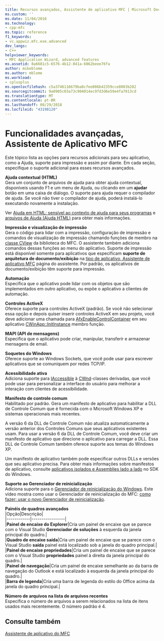 ```yaml
---
title: Recursos avançados, Assistente de aplicativo MFC | Microsoft Docs
ms.custom: ''
ms.date: 11/04/2016
ms.technology:
- cpp-mfc
ms.topic: reference
f1_keywords:
- vc.appwiz.mfc.exe.advanced
dev_langs:
- C++
helpviewer_keywords:
- MFC Application Wizard, advanced features
ms.assetid: 8a6681c5-6576-4b12-841a-6862beee76fa
author: mikeblome
ms.author: mblome
ms.workload:
- cplusplus
ms.openlocfilehash: c5a3746116679ba8cfee086b42359cce8003b282
ms.sourcegitcommit: 9a0905c03a73c904014ec9fd3d6e59e4fa7813cd
ms.translationtype: MT
ms.contentlocale: pt-BR
ms.lasthandoff: 08/29/2018
ms.locfileid: "43198120"
---
```

# <a name="advanced-features-mfc-application-wizard"></a>Funcionalidades avançadas, Assistente de Aplicativo MFC
Este tópico lista as opções para recursos adicionais para seu aplicativo, como a Ajuda, suporte para impressão e assim por diante. Em cada seção, especifique o suporte adicional para esses recursos avançados.  
  
 **Ajuda contextual (HTML)**  
 Gera um conjunto de arquivos de ajuda para obter ajuda contextual, disponíveis usando F1 e um menu de Ajuda, ou clicando em um **ajudar** botão em uma caixa de diálogo. O suporte para ajuda requer o compilador de ajuda. Se você não tiver o compilador de ajuda, poderá instalá-lo executando novamente a instalação.  
  
 Ver [Ajuda em HTML: sensível ao contexto de ajuda para seus programas](../../mfc/html-help-context-sensitive-help-for-your-programs.md) e [arquivos de Ajuda (Ajuda HTML)](../../ide/help-files-html-help.md) para obter mais informações.  
  
 **Impressão e visualização de impressão**  
 Gera o código para lidar com a impressão, configuração de impressão e comandos de visualização de impressão chamando funções de membro na [classe CView](../../mfc/reference/cview-class.md) da biblioteca do MFC. O assistente também adiciona comandos dessas funções ao menu do aplicativo. Suporte de impressão está disponível somente para aplicativos que especificam **suporte de arquitetura de documento/exibição** na [tipo de aplicativo, Assistente de aplicativo MFC](../../mfc/reference/application-type-mfc-application-wizard.md) página do assistente. Por padrão, os aplicativos de documento/exibição têm suporte para impressão.  
  
 **Automação**  
 Especifica que o aplicativo pode lidar com os objetos que são implementados em outro aplicativo, ou expõe o aplicativo a clientes de automação.  
  
 **Controles ActiveX**  
 Oferece suporte para controles ActiveX (padrão). Se você não selecionar essa opção e depois quiser inserir controles ActiveX em seu projeto, você deve adicionar uma chamada para [AfxEnableControlContainer](ole-initialization.md#afxenablecontrolcontainer) em seu aplicativo [CWinApp::InitInstance](../../mfc/reference/cwinapp-class.md#initinstance) membro função.  
  
 **MAPI (API de mensagens)**  
 Especifica que o aplicativo pode criar, manipular, transferir e armazenar mensagens de email.  
  
 **Soquetes do Windows**  
 Oferece suporte ao Windows Sockets, que você pode usar para escrever aplicativos que se comuniquem por redes TCP/IP.  
  
 **Acessibilidade ativa**  
 Adiciona suporte para [IAccessible](/windows/desktop/api/oleacc/nn-oleacc-iaccessible) à [CWnd](../../mfc/reference/cwnd-class.md)-classes derivadas, que você pode usar para personalizar a interface do usuário para melhorar a interação com clientes de acessibilidade.  
  
 **Manifesto de controle comum**  
 Habilitado por padrão. Gera um manifesto de aplicativo para habilitar a DLL de Controle Comum que é fornecida com o Microsoft Windows XP e sistemas operacionais mais recentes.  
  
 A versão 6 da DLL de Controle Comum não atualiza automaticamente a versão anterior dos Controles Comuns que seus aplicativos existentes usam. Para usar a versão 6 da DLL de Controle Comum, você deve criar um manifesto de aplicativo que direcione o aplicativo para carregar a DLL. Essa DLL de Controle Comum também oferece suporte aos temas do Windows XP.  
  
 Um manifesto de aplicativo também pode especificar outros DLLs e versões que seu aplicativo precisa. Para obter mais informações sobre manifestos de aplicativo, consulte [aplicativos isolados e Assemblies lado a lado](/windows/desktop/SbsCs/isolated-applications-and-side-by-side-assemblies-portal) no SDK do Windows.  
  
 **Suporte ao Gerenciador de reinicialização**  
 Adiciona suporte para o [Gerenciador de reinicialização do Windows](/windows/desktop/RstMgr/using-restart-manager). Este vídeo mostra como usar o Gerenciador de reinicialização do MFC: [como fazer: usar o novo Gerenciador de reinicialização](https://msdn.microsoft.com/vstudio/ee886407).  
  
 **Painéis de quadros avançados**  
 |Opção|Descrição|  
|------------|-----------------|  
|**Painel de encaixe do Explorer**|Cria um painel de encaixe que se parece com o Visual Studio **Gerenciador de soluções** à esquerda da janela principal do quadro.|  
|**Quadro de encaixe saída**|Cria um painel de encaixe que se parece com o Visual Studio **saída** painel está localizado sob a janela do quadro principal.|  
|**Painel de encaixe propriedades**|Cria um painel de encaixe que se parece com o Visual Studio **propriedades** painel à direita da janela principal do quadro.|  
|**Painel de navegação**|Cria um painel de encaixe semelhante ao da barra de navegação do Outlook e está localizado à esquerda da janela principal do quadro.|  
|**Barra de legenda**|Cria uma barra de legenda do estilo do Office acima da janela do quadro principal.|  
  
 **Número de arquivos na lista de arquivos recentes**  
 Especifica o número de arquivos a serem relacionados na lista de itens usados mais recentemente. O número padrão é 4.  
  
## <a name="see-also"></a>Consulte também  
 [Assistente de aplicativo do MFC](../../mfc/reference/mfc-application-wizard.md)

